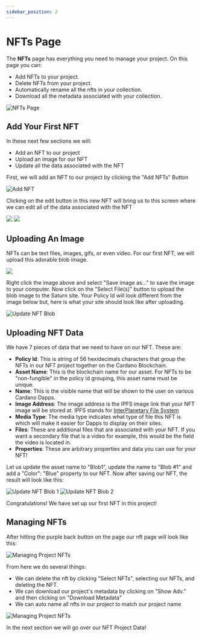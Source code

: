 ```yaml
---
sidebar_position: 2
---
```


# NFTs Page

The **NFTs** page has everything you need to manage your project. On this page you can:

-   Add NFTs to your project.
-   Delete NFTs from your project.
-   Automatically rename all the nfts in your collection.
-   Download all the metadata associated with your collection.

![NFTs Page](/img/nft-projects/create-nft-project/nfts-page/nfts-page.png)

## Add Your First NFT

In these next few sections we will:

-   Add an NFT to our project
-   Upload an image for our NFT
-   Update all the data associated with the NFT

First, we will add an NFT to our project by clicking the "Add NFTs" Button

![Add NFT](/img/nft-projects/create-nft-project/nfts-page/add-nft.png)

Clicking on the edit button in this new NFT will bring us to this screen where we can edit all of the data associated with the NFT

<div class="flex justify-between mb-12">
  <img src="/img/nft-projects/create-nft-project/nfts-page/update-nft-1.png" class="w-12/25" />
  <img src="/img/nft-projects/create-nft-project/nfts-page/update-nft-2.png" class="w-12/25" />
</div>

## Uploading An Image

NFTs can be text files, images, gifs, or even video. For our first NFT, we will upload this adorable blob image.

<img src="/img/nft-projects/create-nft-project/nfts-page/blob.png" class="w-1/5" />

Right click the image above and select "Save image as..." to save the image to your computer. Now click on the "Select File(s)" button to upload the blob image to the Saturn site. Your Policy Id will look different from the image below but, here is what your site should look like after uploading.

![Update NFT Blob](/img/nft-projects/create-nft-project/nfts-page/update-nft-3.png)

## Uploading NFT Data

We have 7 pieces of data that we need to have on our NFT. These are:

-   **Policy Id**: This is string of 56 hexidecimals characters that group the NFTs in our NFT project together on the Cardano Blockchain.
-   **Asset Name**: This is the blockchain name for our asset. For NFTs to be "non-fungible" in the policy id grouping, this asset name must be unique.
-   **Name**: This is the visible name that will be shown to the user on various Cardano Dapps.
-   **Image Address**: The image address is the IPFS image link that your NFT image will be stored at. IPFS stands for [InterPlanetary File System](https://en.wikipedia.org/wiki/InterPlanetary_File_System)
-   **Media Type**: The media type indicates what type of file this NFT is which will make it easier for Dapps to display on their sites.
-   **Files**: These are additional files that are associated with your NFT. If you want a secondary file that is a video for example, this would be the field the video is located in.
-   **Properties**: These are arbitrary properties and data you can use for your NFT!

Let us update the asset name to "Blob1", update the name to "Blob #1" and add a "Color": "Blue" property to our NFT. Now after saving our NFT, the result will look like this:

![Update NFT Blob 1](/img/nft-projects/create-nft-project/nfts-page/update-nft-blob-1.png)
![Update NFT Blob 2](/img/nft-projects/create-nft-project/nfts-page/update-nft-blob-2.png)

Congratulations! We have set up our first NFT in this project!

## Managing NFTs

After hitting the purple back button on the page our nft page will look like this:

![Managing Project NFTs](/img/nft-projects/create-nft-project/nfts-page/nft-blob-project.png)

From here we do several things:

-   We can delete the nft by clicking "Select NFTs", selecting our NFTs, and deleting the NFT.
-   We can download our project's metadata by clicking on "Show Adv." and then clicking on "Download Metadata"
-   We can auto name all nfts in our project to match our project name

![Managing Project NFTs](/img/nft-projects/create-nft-project/nfts-page/nfts-page-adv.png)

In the next section we will go over our NFT Project Data!
